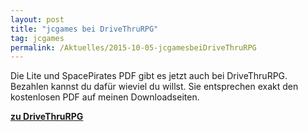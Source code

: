 ```yaml
---
layout: post
title: "jcgames bei DriveThruRPG"
tag: jcgames
permalink: /Aktuelles/2015-10-05-jcgamesbeiDriveThruRPG
---
```


Die Lite und SpacePirates PDF gibt es jetzt auch bei DriveThruRPG. Bezahlen kannst du dafür wieviel du willst. Sie entsprechen exakt den kostenlosen PDF auf meinen Downloadseiten.

<a href="http://www.drivethrurpg.com/browse/pub/8994/jcgames"></a>

<a href="http://www.drivethrurpg.com/browse/pub/8994/jcgames">**zu DriveThruRPG**</a>


